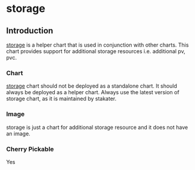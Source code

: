 # storage

## Introduction

[storage](https://github.com/stakater-charts/storage) is a helper chart that is used in conjunction with other charts. This chart provides support for additional storage resources i.e. additional pv, pvc.

### Chart

[storage](https://github.com/stakater-charts/storage) chart should not be deployed as a standalone chart. It should always be deployed as a helper chart. Always use the latest version of storage chart, as it is maintained by stakater.

### Image

storage is just a chart for additional storage resource and it does not have an image.

### Cherry Pickable

Yes